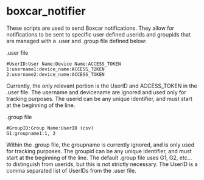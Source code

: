 # boxcar_notifier

These scripts are used to send Boxcar notifications. They allow for notifications to be sent to specific user defined userids and groupids that are managed with a .user and .group file defined below:

.user file

```
#UserID:User Name:Device Name:ACCESS_TOKEN
1:username1:device_name:ACCESS_TOKEN
2:username2:device_name:ACCESS_TOKEN
```
Currently, the only relevant portion is the UserID and ACCESS_TOKEN in the .user file. The username and 
devicename are ignored and used only for tracking purposes.
The userid can be any unique identifier, and must start at the beginning of the line.

.group file
```
#GroupID:Group Name:UserID (csv)
G1:groupname1:1, 2
```
Within the .group file, the groupname is currently ignored, and is only used for tracking purposes. The 
groupid can be any unique identifier, and must start at the beginning of the line. The default .group file 
uses G1, G2, etc... to distinguish from userids, but this is not strictly necessary. The UserID is a comma 
separated list of UserIDs from the .user file.
